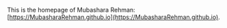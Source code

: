 This is the homepage of Mubashara Rehman: [https://MubasharaRehman.github.io](https://MubasharaRehman.github.io).
